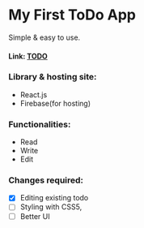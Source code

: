 # My First ToDo App
Simple & easy to use.
#### Link: [TODO](https://my-do-todo.web.app/)
### Library & hosting site:
- React.js
- Firebase(for hosting)

### Functionalities:
- Read
- Write
- Edit

### Changes required:
- [x] Editing existing todo
- [ ] Styling with CSS5, 
- [ ] Better UI
